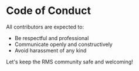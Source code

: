 # Code of Conduct

All contributors are expected to:
- Be respectful and professional
- Communicate openly and constructively
- Avoid harassment of any kind

Let's keep the RMS community safe and welcoming!
